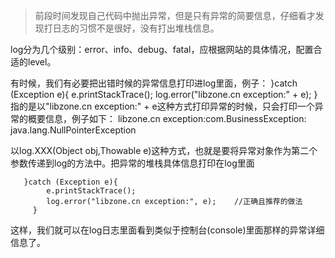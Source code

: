>前段时间发现自己代码中抛出异常，但是只有异常的简要信息，仔细看才发现打日志的习惯不是很好，没有打出堆栈信息。

log分为几个级别：error、info、debug、fatal，应根据网站的具体情况，配置合适的level。

有时候，我们有必要把出错时候的异常信息打印进log里面，例子：
        }catch (Exception e){
            e.printStackTrace();
            log.error("libzone.cn exception:" + e);
        }
指的是以"libzone.cn exception:" + e这种方式打印异常的时候，只会打印一个异常的概要信息，例子如下：
libzone.cn exception:com.BusinessException: java.lang.NullPointerException

以log.XXX(Object obj,Thowable e)这种方式，也就是要将异常对象作为第二个参数传递到log的方法中。把异常的堆栈具体信息打印在log里面

       }catch (Exception e){
            e.printStackTrace();
            log.error("libzone.cn exception:", e);    //正确且推荐的做法
         }
这样，我们就可以在log日志里面看到类似于控制台(console)里面那样的异常详细信息了。

